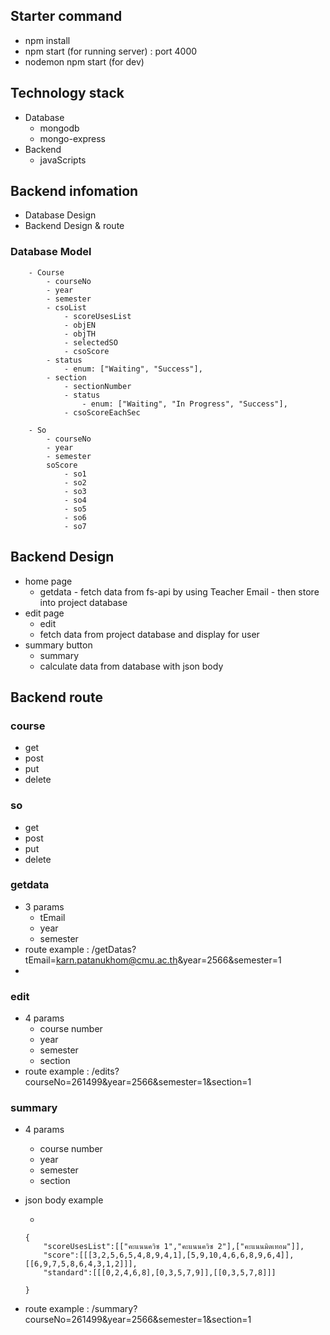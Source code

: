 ## Starter command
-    npm install
-    npm start (for running server) : port 4000
-    nodemon npm start (for dev)
## Technology stack
-    Database
      -    mongodb
      -    mongo-express
-    Backend
      -    javaScripts
## Backend infomation

- Database Design
- Backend  Design & route

### Database Model

        - Course
            - courseNo
            - year
            - semester
            - csoList
                - scoreUsesList
                - objEN
                - objTH
                - selectedSO
                - csoScore
            - status
                - enum: ["Waiting", "Success"],
            - section
                - sectionNumber
                - status
                    - enum: ["Waiting", "In Progress", "Success"],
                - csoScoreEachSec

        - So
            - courseNo
            - year
            - semester
            soScore
                - so1
                - so2
                - so3
                - so4
                - so5
                - so6
                - so7
## Backend Design
- home page
  -    getdata 
      -    fetch data from fs-api by using Teacher Email
      -    then store into project database
- edit page
  -    edit
    -    fetch data from project database and display for user
- summary button
  -    summary
    -    calculate data from database with json body
## Backend route

### course

  - get
  - post
  - put
  - delete

### so

  - get
  - post
  - put
  - delete

### getdata
  - 3 params
    - tEmail
    - year
    - semester
  - route example : /getDatas?tEmail=karn.patanukhom@cmu.ac.th&year=2566&semester=1
  - 
### edit
  - 4 params
    - course number
    - year
    - semester
    - section
  - route example : /edits?courseNo=261499&year=2566&semester=1&section=1
    
### summary

  - 4 params
    - course number
    - year
    - semester
    - section
  - json body example

    -

    ```
    {
        "scoreUsesList":[["คะแนนควิซ 1","คะแนนควิซ 2"],["คะแนนมิดเทอม"]],
        "score":[[[3,2,5,6,5,4,8,9,4,1],[5,9,10,4,6,6,8,9,6,4]],[[6,9,7,5,8,6,4,3,1,2]]],
        "standard":[[[0,2,4,6,8],[0,3,5,7,9]],[[0,3,5,7,8]]]

    }
    ```

  - route example : /summary?courseNo=261499&year=2566&semester=1&section=1
